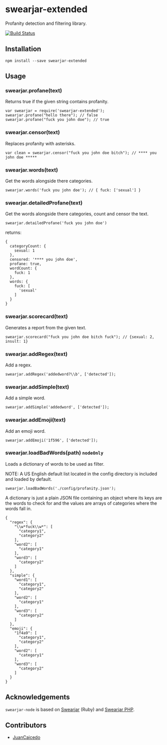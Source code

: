 # swearjar-extended

Profanity detection and filtering library.

[![Build Status](https://travis-ci.org/raymondjavaxx/swearjar-node.svg?branch=master)](https://travis-ci.org/raymondjavaxx/swearjar-node)

## Installation

    npm install --save swearjar-extended

## Usage

### swearjar.profane(text)

Returns true if the given string contains profanity.

    var swearjar = require('swearjar-extended');
    swearjar.profane("hello there"); // false
    swearjar.profane("fuck you john doe"); // true

### swearjar.censor(text)

Replaces profanity with asterisks.

    var clean = swearjar.censor("fuck you john doe bitch"); // **** you john doe *****

### swearjar.words(text)

Get the words alongside there categories.

    swearjar.words('fuck you john doe'); // { fuck: ['sexual'] }
    
### swearjar.detailedProfane(text)

Get the words alongside there categories, count and censor the text.

    swearjar.detailedProfane('fuck you john doe')

returns:    
```
{
  categoryCount: {
    sexual: 1
  },
  censored: '**** you john doe',
  profane: true,
  wordCount: {
    fuck: 1
  },
  words: {
    fuck: [
      'sexual'
    ]
  }
}
```

### swearjar.scorecard(text)

Generates a report from the given text.

    swearjar.scorecard("fuck you john doe bitch fuck"); // {sexual: 2, insult: 1}

### swearjar.addRegex(text)

Add a regex.

    swearjar.addRegex('addedword?\\b', ['detected']);

### swearjar.addSimple(text)

Add a simple word.

    swearjar.addSimple('addedword', ['detected']);

### swearjar.addEmoji(text)

Add an emoji word.

    swearjar.addEmoji('1f596', ['detected']);

### swearjar.loadBadWords(path) `nodeOnly`

Loads a dictionary of words to be used as filter.

NOTE: A US English default list located in the config directory is included and loaded by default.

    swearjar.loadBadWords('./config/profanity.json');

A dictionary is just a plain JSON file containing an object where its keys are the words to check for and the values are arrays of categories where the words fall in.

```
{
  "regex": {
    "\\w*fuck\\w*": [
      "category1",
      "category2"
    ],
    "word2": [
      "category1"
    ],
    "word3": [
      "category2"
    ]
  },
  "simple": {
    "word1": [
      "category1",
      "category2"
    ],
    "word2": [
      "category1"
    ],
    "word3": [
      "category2"
    ]
  },
  "emoji": {
    "1f4a9": [
      "category1",
      "category2"
    ],
    "word2": [
      "category1"
    ],
    "word3": [
      "category2"
    ]
  }
}
```


## Acknowledgements

`swearjar-node` is based on [Swearjar](https://github.com/joshbuddy/swearjar) (Ruby) and [Swearjar PHP](https://github.com/raymondjavaxx/swearjar-php).

## Contributors
* [JuanCaicedo](https://github.com/JuanCaicedo)
